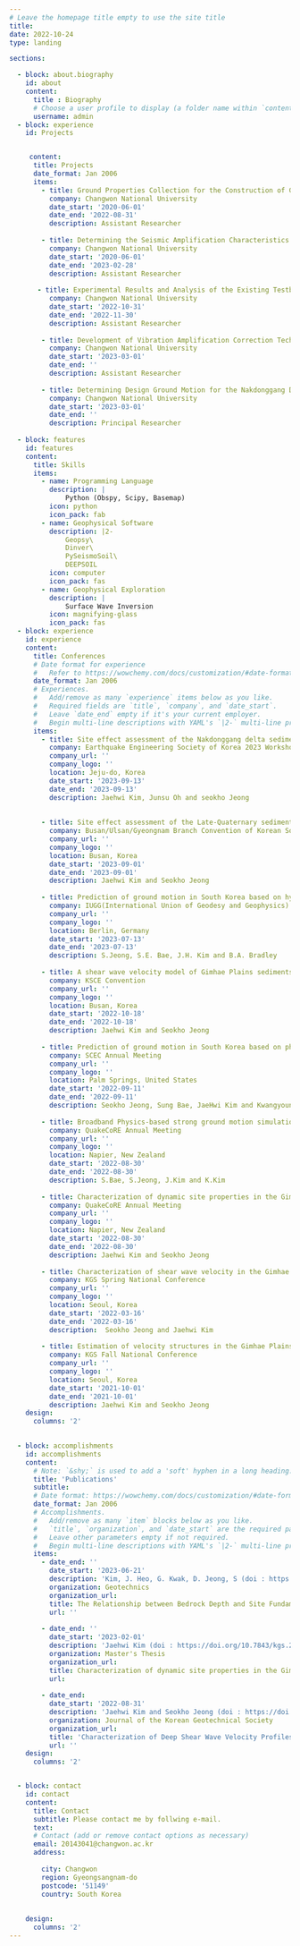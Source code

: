 ```yaml
---
# Leave the homepage title empty to use the site title
title:
date: 2022-10-24
type: landing

sections:

  - block: about.biography
    id: about
    content:
      title : Biography
      # Choose a user profile to display (a folder name within `content/authors/`)
      username: admin
  - block: experience
    id: Projects


     content: 
      title: Projects
      date_format: Jan 2006
      items:
        - title: Ground Properties Collection for the Construction of Ground Motion Simulation in Busan, South Korea
          company: Changwon National University
          date_start: '2020-06-01'
          date_end: '2022-08-31'
          description: Assistant Researcher
    
        - title: Determining the Seismic Amplification Characteristics of Moderate and Minor Earthquake-Prone Areas Based on Microtremor and Small Scale Earthquake Data
          company: Changwon National University
          date_start: '2020-06-01'
          date_end: '2023-02-28'
          description: Assistant Researcher
    
       - title: Experimental Results and Analysis of the Existing Testbed Area for Expanding High-Resolution Seismic Observation Network
          company: Changwon National University
          date_start: '2022-10-31'
          date_end: '2022-11-30'
          description: Assistant Researcher
         
        - title: Development of Vibration Amplification Correction Technology Using Real-Time Seismic Observation Data
          company: Changwon National University
          date_start: '2023-03-01'
          date_end: ''
          description: Assistant Researcher
    
        - title: Determining Design Ground Motion for the Nakdonggang Delta Region Using Broadband Hybrid Ground Motion Simulation
          company: Changwon National University
          date_start: '2023-03-01'
          date_end: ''
          description: Principal Researcher
    
  - block: features
    id: features
    content:
      title: Skills
      items:
        - name: Programming Language
          description: |
              Python (Obspy, Scipy, Basemap)
          icon: python
          icon_pack: fab
        - name: Geophysical Software
          description: |2-
              Geopsy\
              Dinver\
              PySeismoSoil\
              DEEPSOIL
          icon: computer
          icon_pack: fas
        - name: Geophysical Exploration
          description: |
              Surface Wave Inversion
          icon: magnifying-glass
          icon_pack: fas
  - block: experience
    id: experience
    content:
      title: Conferences
      # Date format for experience
      #   Refer to https://wowchemy.com/docs/customization/#date-format
      date_format: Jan 2006
      # Experiences.
      #   Add/remove as many `experience` items below as you like.
      #   Required fields are `title`, `company`, and `date_start`.
      #   Leave `date_end` empty if it's your current employer.
      #   Begin multi-line descriptions with YAML's `|2-` multi-line prefix.
      items:
        - title: Site effect assessment of the Nakdonggang delta sediments using a depth-dependent shear wave velocity model, Oral
          company: Earthquake Engineering Society of Korea 2023 Workshop
          company_url: ''
          company_logo: ''
          location: Jeju-do, Korea
          date_start: '2023-09-13'
          date_end: '2023-09-13'
          description: Jaehwi Kim, Junsu Oh and seokho Jeong
             
    
        - title: Site effect assessment of the Late-Quaternary sediments in the Nakdonggang delta region using HVSR and MAM techniques, Oral
          company: Busan/Ulsan/Gyeongnam Branch Convention of Korean Society of Civil Engineers
          company_url: ''
          company_logo: ''
          location: Busan, Korea 
          date_start: '2023-09-01'
          date_end: '2023-09-01'
          description: Jaehwi Kim and Seokho Jeong
    
        - title: Prediction of ground motion in South Korea based on hybrid broadband ground motion simulation
          company: IUGG(International Union of Geodesy and Geophysics)
          company_url: ''
          company_logo: ''
          location: Berlin, Germany
          date_start: '2023-07-13'
          date_end: '2023-07-13'
          description: S.Jeong, S.E. Bae, J.H. Kim and B.A. Bradley
    
        - title: A shear wave velocity model of Gimhae Plains sediments based on the Microtremor Array Method, Oral
          company: KSCE Convention
          company_url: ''
          company_logo: ''
          location: Busan, Korea
          date_start: '2022-10-18'
          date_end: '2022-10-18'
          description: Jaehwi Kim and Seokho Jeong
    
        - title: Prediction of ground motion in South Korea based on physics-based broadband simulation
          company: SCEC Annual Meeting
          company_url: ''
          company_logo: ''
          location: Palm Springs, United States
          date_start: '2022-09-11'
          date_end: '2022-09-11'
          description: Seokho Jeong, Sung Bae, JaeHwi Kim and Kwangyoung Kim
    
        - title: Broadband Physics-based strong ground motion simulations for the southern Korean Peninsula
          company: QuakeCoRE Annual Meeting
          company_url: ''
          company_logo: ''
          location: Napier, New Zealand
          date_start: '2022-08-30'
          date_end: '2022-08-30'
          description: S.Bae, S.Jeong, J.Kim and K.Kim
    
        - title: Characterization of dynamic site properties in the Gimhae Plains using the Microtremor Array Method and the Horizontal-to-Vertical Spectral Ratio method, Poster
          company: QuakeCoRE Annual Meeting
          company_url: ''
          company_logo: ''
          location: Napier, New Zealand
          date_start: '2022-08-30'
          date_end: '2022-08-30'
          description: Jaehwi Kim and Seokho Jeong
    
        - title: Characterization of shear wave velocity in the Gimhae Plains using the Microtremor Array Method
          company: KGS Spring National Conference
          company_url: ''
          company_logo: ''
          location: Seoul, Korea
          date_start: '2022-03-16'
          date_end: '2022-03-16'
          description:  Seokho Jeong and Jaehwi Kim
    
        - title: Estimation of velocity structures in the Gimhae Plains using horizontal-to-vertical spectral ratios from microtremors, Oral
          company: KGS Fall National Conference
          company_url: ''
          company_logo: ''
          location: Seoul, Korea
          date_start: '2021-10-01'
          date_end: '2021-10-01'
          description: Jaehwi Kim and Seokho Jeong  
    design:
      columns: '2'

    
  - block: accomplishments
    id: accomplishments
    content:
      # Note: `&shy;` is used to add a 'soft' hyphen in a long heading.
      title: 'Publications'
      subtitle:
      # Date format: https://wowchemy.com/docs/customization/#date-format
      date_format: Jan 2006
      # Accomplishments.
      #   Add/remove as many `item` blocks below as you like.
      #   `title`, `organization`, and `date_start` are the required parameters.
      #   Leave other parameters empty if not required.
      #   Begin multi-line descriptions with YAML's `|2-` multi-line prefix.
      items:
        - date_end: ''
          date_start: '2023-06-21'
          description: 'Kim, J. Heo, G. Kwak, D. Jeong, S (doi : https://doi.org/10.3390/geotechnics3030030)'
          organization: Geotechnics
          organization_url:  
          title: The Relationship between Bedrock Depth and Site Fundamental Frequency in the Nakdonggang Delta Region,South Korea
          url: ''
    
        - date_end: ''
          date_start: '2023-02-01'
          description: 'Jaehwi Kim (doi : https://doi.org/10.7843/kgs.2022.38.8.17)'
          organization: Master's Thesis
          organization_url:  
          title: Characterization of dynamic site properties in the Gimhae Plains using the Microtremor Array Method and the Horizontal-to-Vertical Spectral Ratio method
          url: 
    
        - date_end: 
          date_start: '2022-08-31'
          description: 'Jaehwi Kim and Seokho Jeong (doi : https://doi.org/10.7843/kgs.2022.38.8.17)'
          organization: Journal of the Korean Geotechnical Society
          organization_url: 
          title: 'Characterization of Deep Shear Wave Velocity Profiles in the Gimhae Plains Using the Microtremor Array Method'
          url: ''
    design:
      columns: '2'


  - block: contact
    id: contact
    content:
      title: Contact
      subtitle: Please contact me by follwing e-mail.
      text:    
      # Contact (add or remove contact options as necessary)
      email: 20143041@changwon.ac.kr
      address:
        
        city: Changwon
        region: Gyeongsangnam-do
        postcode: '51149'
        country: South Korea
        
      
    design:
      columns: '2'
---
```

